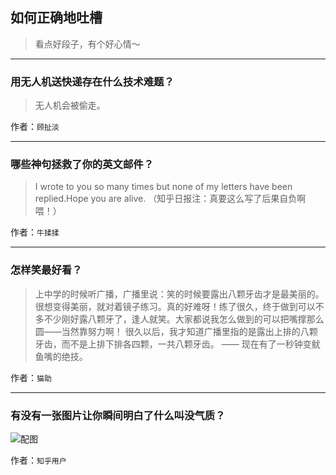## 如何正确地吐槽

> 看点好段子，有个好心情～


 
---

### 用无人机送快递存在什么技术难题？

> 无人机会被偷走。


作者：`顾扯淡`

---

### 哪些神句拯救了你的英文邮件？

> I wrote to you so many times but none of my letters have been replied.Hope you are alive.
> （知乎日报注：真要这么写了后果自负啊喂！）


作者：`牛揉揉`

---

### 怎样笑最好看？

> 上中学的时候听广播，广播里说：笑的时候要露出八颗牙齿才是最美丽的。
> 很想变得美丽，就对着镜子练习。真的好难呀！练了很久，终于做到可以不多不少刚好露八颗牙了，逢人就笑。大家都说我怎么做到的可以把嘴撑那么圆——当然靠努力啊！
> 很久以后，我才知道广播里指的是露出上排的八颗牙齿，而不是上排下排各四颗，一共八颗牙齿。
> ——
> 现在有了一秒钟变鱿鱼嘴的绝技。


作者：`猫助`

---

### 有没有一张图片让你瞬间明白了什么叫没气质？

> 



![配图](http://pic3.zhimg.com/70/911354c1545372b5af919f41a6905eda_b.jpg)


作者：`知乎用户`